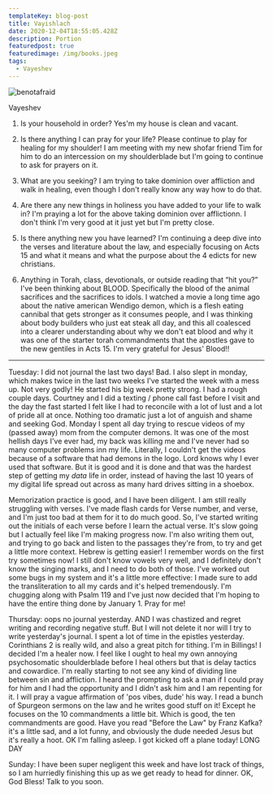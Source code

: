 ```yaml
---
templateKey: blog-post
title: Vayishlach
date: 2020-12-04T18:55:05.428Z
description: Portion
featuredpost: true
featuredimage: /img/books.jpeg
tags:
  - Vayeshev
---
```


![benotafraid](/img/books.jpg)

Vayeshev

1. Is your household in order?
   Yes'm my house is clean and vacant.

2. Is there anything I can pray for your life?
   Please continue to play for healing for my shoulder! I am meeting with my new shofar friend Tim for him to do an intercession on my shoulderblade but I'm going to continue to ask for prayers on it.

3. What are you seeking?
   I am trying to take dominion over affliction and walk in healing, even though I don't really know any way how to do that.

4. Are there any new things in holiness you have added to your life to walk in?
   I'm praying a lot for the above taking dominion over afflictionn. I don't think I'm very good at it just yet but I'm pretty close.

5. Is there anything new you have learned?
   I'm continuing a deep dive into the verses and literature about the law, and especially focusing on Acts 15 and what it means and what the purpose about the 4 edicts for new christians.

6. Anything in Torah, class, devotionals, or outside reading that “hit you?”
   I've been thinking about BLOOD. Specifically the blood of the animal sacrifices and the sacrifices to idols. I watched a movie a long time ago about the native american Wendigo demon, which is a flesh eating cannibal that gets stronger as it consumes people, and I was thinking about body builders who just eat steak all day, and this all coalesced into a clearer understanding about why we don't eat blood and why it was one of the starter torah commandments that the apostles gave to the new gentiles in Acts 15. I'm very grateful for Jesus' Blood!!

---

Tuesday: I did not journal the last two days! Bad. I also slept in monday, which makes twice in the last two weeks I've started the week with a mess up. Not very godly! He started his big week pretty strong. I had a rough couple days. Courtney and I did a texting / phone call fast before I visit and the day the fast started I felt like I had to reconcile with a lot of lust and a lot of pride all at once. Nothing too dramatic just a lot of anguish and shame and seeking God. Monday I spent all day trying to rescue videos of my (passed away) mom from the computer demons. It was one of the most hellish days I've ever had, my back was killing me and I've never had so many computer problems inn my life. Literally, I couldn't get the videos because of a software that had demons in the logo. Lord knows why I ever used that software. But it is good and it is done and that was the hardest step of getting my _data_ life in order, instead of having the last 10 years of my digital life spread out across as many hard drives sitting in a shoebox.

Memorization practice is good, and I have been diligent. I am still really struggling with verses. I've made flash cards for Verse number, and verse, and I'm just too bad at them for it to do much good. So, I've started writing out the initials of each verse before I learn the actual verse. It's slow going but I actually feel like I'm making progress now. I'm also writing them out, and trying to go back and listen to the passages they're from, to try and get a little more context. Hebrew is getting easier! I remember words on the first try sometimes now! I still don't know vowels very well, and I definitely don't know the singing marks, and I need to do both of those. I've worked out some bugs in my system and it's a little more effective: I made sure to add the transliteration to all my cards and it's helped tremendously. I'm chugging along with Psalm 119 and I've just now decided that I'm hoping to have the entire thing done by January 1. Pray for me!

Thursday: oops no journal yesterday. AND I was chastized and regret writing and recording negative stuff. But I will not delete it nor will I try to write yesterday's journal. I spent a lot of time in the epistles yesterday. Corinthians 2 is really wild, and also a great pitch for tithing. I'm in Billings! I decided I'm a healer now. I feel like I ought to heal my own annoying psychosomatic shoulderblade before I heal others but that is delay tactics and cowardice. I'm really starting to not see any kind of dividing line between sin and affliction. I heard the prompting to ask a man if I could pray for him and I had the opportunity and I didn't ask him and I am repenting for it. I will pray a vague affirmation of 'pos vibes, dude' his way. I read a bunch of Spurgeon sermons on the law and he writes good stuff on it! Except he focuses on the 10 commandments a little bit. Which is good, the ten commandments are good. Have you read "Before the Law" by Franz Kafka? it's a little sad, and a lot funny, and obviously the dude needed Jesus but it's really a hoot. OK I'm falling asleep. I got kicked off a plane today! LONG DAY

Sunday: I have been super negligent this week and have lost track of things, so I am hurriedly finishing this up as we get ready to head for dinner. OK, God Bless! Talk to you soon.
